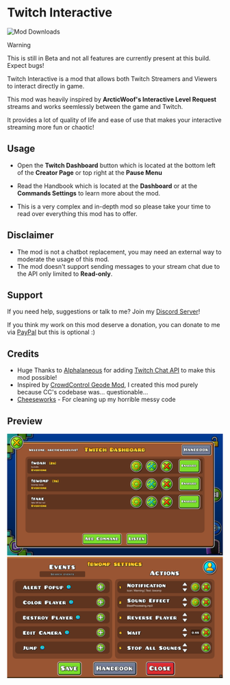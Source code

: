 # Twitch Interactive
<img alt="Mod Downloads" src="https://img.shields.io/github/downloads/DumbCaveSpider/TwitchInteractive/total?logo=geode&logoColor=ffffff&label=Downloads">

> [!WARNING]
> This is still in Beta and not all features are currently present at this build. Expect bugs!

Twitch Interactive is a mod that allows both Twitch Streamers and Viewers to interact directly in game.

This mod was heavily inspired by **ArcticWoof's Interactive Level Request** streams and works seemlessly between the game and Twitch.

It provides a lot of quality of life and ease of use that makes your interactive streaming more fun or chaotic!


## Usage
- Open the **Twitch Dashboard** button which is located at the bottom left of the **Creator Page** or top right at the **Pause Menu**

- Read the Handbook which is located at the **Dashboard** or at the **Commands Settings** to learn more about the mod.

- This is a very complex and in-depth mod so please take your time to read over everything this mod has to offer.

## Disclaimer
- The mod is not a chatbot replacement, you may need an external way to moderate the usage of this mod.
- The mod doesn't support sending messages to your stream chat due to the API only limited to **Read-only**.
## Support
If you need help, suggestions or talk to me? Join my [Discord Server](https://discord.gg/gXcppxTNxC)!

If you think my work on this mod deserve a donation, you can donate to me via [PayPal](https://www.paypal.com/donate/?business=payment%40arcticwoof.com.au&item_name=Project+Donation%2FFunds&currency_code=AUD) but this is optional :)

## Credits
- Huge Thanks to [Alphalaneous](https://gdbrowser.com/u/1139015) for adding [Twitch Chat API](https://geode-sdk.org/mods/alphalaneous.twitch_chat_api) to make this mod possible!
- Inspired by [CrowdControl Geode Mod](https://github.com/WarpWorld/CCPack-PC-GeometryDash), I created this mod purely because CC's codebase was... questionable...
- [Cheeseworks](https://gdbrowser.com/u/6408873) - For cleaning up my horrible messy code
## Preview
![Dashboard](previews/preview1.png)
![Command Settings](previews/preview2.png)